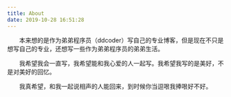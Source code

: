 ```yaml
---
title: About
date: 2019-10-28 16:51:28
---
```



&emsp;&emsp;本来想的是作为弟弟程序员（ddcoder）写自己的专业博客，但是现在不只是想写自己的专业，还想写一些作为弟弟程序员的弟弟生活。

&emsp;&emsp;我希望我会一直写，我希望能和我心爱的人一起写。我希望我写的是美好，不是对美好的回忆。

&emsp;&emsp;我真希望，和我一起说相声的人能回来，到时候你当逗哏我捧哏好不好。
